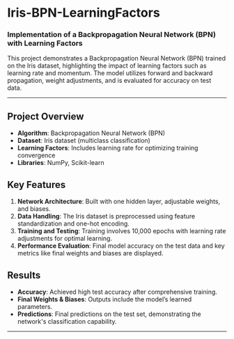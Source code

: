 # Iris-BPN-LearningFactors
### Implementation of a Backpropagation Neural Network (BPN) with Learning Factors

This project demonstrates a Backpropagation Neural Network (BPN) trained on the Iris dataset, highlighting the impact of learning factors such as learning rate and momentum. The model utilizes forward and backward propagation, weight adjustments, and is evaluated for accuracy on test data.

---

## Project Overview

- **Algorithm**: Backpropagation Neural Network (BPN)
- **Dataset**: Iris dataset (multiclass classification)
- **Learning Factors**: Includes learning rate for optimizing training convergence
- **Libraries**: NumPy, Scikit-learn

## Key Features

1. **Network Architecture**: Built with one hidden layer, adjustable weights, and biases.
2. **Data Handling**: The Iris dataset is preprocessed using feature standardization and one-hot encoding.
3. **Training and Testing**: Training involves 10,000 epochs with learning rate adjustments for optimal learning.
4. **Performance Evaluation**: Final model accuracy on the test data and key metrics like final weights and biases are displayed.

## Results

- **Accuracy**: Achieved high test accuracy after comprehensive training.
- **Final Weights & Biases**: Outputs include the model’s learned parameters.
- **Predictions**: Final predictions on the test set, demonstrating the network's classification capability.

---
